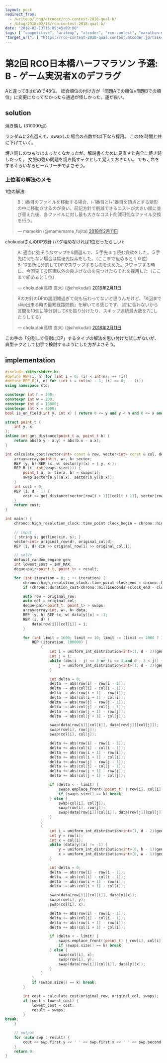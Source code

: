 ```yaml
---
layout: post
redirect_from:
  - /writeup/long/atcoder/rco-contest-2018-qual-b/
  - /blog/2018/02/13/rco-contest-2018-qual-b/
date: "2018-02-13T15:09:45+09:00"
tags: [ "competitive", "writeup", "atcoder", "rco-contest", "marathon-match", "simulated-annealing" ]
"target_url": [ "https://rco-contest-2018-qual.contest.atcoder.jp/tasks/rco_contest_2018_qual_b" ]
---
```


# 第2回 RCO日本橋ハーフマラソン 予選: B - ゲーム実況者Xのデフラグ

Aと違ってBはだめで$48$位。
総合順位の付け方が「問題Aでの順位$\times$問題Bでの順位」に変更になってなかったら通過が怪しかった。運が良い。

## solution

焼き鈍し ($310000$点)

ランダムに$2$点選んで、swapした場合の点数が$t$以下なら採用。
この$t$を時間と共に下げていく。

焼き鈍しのつもりはまったくなかったが、解説書くために見直すと完全に焼き鈍しだった。
文脈の強い問題を焼き鈍すテクとして覚えておきたい。
でもこれをするぐらいならビームサーチでよさそう。

### 上位者の解法のメモ

$1$位の解法:

<blockquote class="twitter-tweet" data-lang="ja"><p lang="ja" dir="ltr">B：i番目のファイルを移動する場合、i-1番目とi+1番目を頂点とする矩形の中に移動させるのが良い。前記方針で削減できるコストが大きい順に並び替えた後、各ファイルに対し最も大きなコスト削減可能なファイル交換を行う。</p>&mdash; mamekin (@mamemame_fujita) <a href="https://twitter.com/mamemame_fujita/status/962689446154874880?ref_src=twsrc%5Etfw">2018年2月11日</a></blockquote>
<script async src="https://platform.twitter.com/widgets.js" charset="utf-8"></script>

chokudaiさんのDP方針 (バグ埋めなければ$1$位だったらしい):

<blockquote class="twitter-tweet" data-lang="ja"><p lang="ja" dir="ltr">A: 適当に強そうなマップを8個選んで、５手先まで読む貪欲をした。５手先に何もない場合は幅優先探索をした。（ここまで組めると１０位）<br>B: 10箇所に分割してDPでスワップするものを決めた。スワップする時に、今回見てる区画以外の良さげなのを見つけたらそれを採用した（ここまで組めると１位）</p>&mdash; chokudai(高橋 直大) (@chokudai) <a href="https://twitter.com/chokudai/status/962693233997365249?ref_src=twsrc%5Etfw">2018年2月11日</a></blockquote>
<script async src="https://platform.twitter.com/widgets.js" charset="utf-8"></script>

<blockquote class="twitter-tweet" data-lang="ja"><p lang="ja" dir="ltr">Bの方針のDPの説明雑過ぎて何も伝わってないと思うんだけど、「K回までskip出来る時の最短経路問題」を解いてる感じです。（間に合わないから区間を10個に等分割してKを振り分けたり、スキップ連続最大数を7にしたりしてる）</p>&mdash; chokudai(高橋 直大) (@chokudai) <a href="https://twitter.com/chokudai/status/962713104248221697?ref_src=twsrc%5Etfw">2018年2月11日</a></blockquote>
<script async src="https://platform.twitter.com/widgets.js" charset="utf-8"></script>

この手の「分割して個別にDP」するタイプの解法を思い付けた試しがないが、典型テクとして初手で検討するようにした方がよさそう。

## implementation

``` c++
#include <bits/stdc++.h>
#define REP(i, n) for (int i = 0; (i) < int(n); ++ (i))
#define REP_R(i, n) for (int i = int(n) - 1; (i) >= 0; -- (i))
using namespace std;

constexpr int h = 200;
constexpr int w = 200;
constexpr int d = 16000;
constexpr int k = 4000;
bool is_on_field(int y, int x) { return 0 <= y and y < h and 0 <= x and x < w; }

struct point_t {
    int y, x;
};
inline int get_distance(point_t a, point_t b) {
    return abs(b.y - a.y) + abs(b.x - a.x);
}

int calculate_cost(vector<int> const & row, vector<int> const & col, deque<pair<point_t, point_t> > const & swaps) {
    array<array<point_t, w>, h> sector;
    REP (y, h) REP (x, w) sector[y][x] = { y, x };
    REP_R (i, int(swaps.size())) {
        point_t a, b; tie(a, b) = swaps[i];
        swap(sector[a.y][a.x], sector[b.y][b.x]);
    }
    int cost = 0;
    REP (i, d - 1) {
        cost += get_distance(sector[row[i + 1]][col[i + 1]], sector[row[i]][col[i]]);
    }
    return cost;
}

int main() {
    chrono::high_resolution_clock::time_point clock_begin = chrono::high_resolution_clock::now();

    // input
    { string s; getline(cin, s); }
    vector<int> original_row(d), original_col(d);
    REP (i, d) cin >> original_row[i] >> original_col[i];

    // solve
    default_random_engine gen;
    int lowest_cost = INT_MAX;
    deque<pair<point_t, point_t> > result;

    for (int iteration = 0; ; ++ iteration) {
        chrono::high_resolution_clock::time_point clock_end = chrono::high_resolution_clock::now();
        if (chrono::duration_cast<chrono::milliseconds>(clock_end - clock_begin).count() >= 3000) break;

        auto row = original_row;
        auto col = original_col;
        deque<pair<point_t, point_t> > swaps;
        array<array<int, w>, h> data;
        REP (y, h) REP (x, w) data[y][x] = -1;
        REP (i, d) {
            data[row[i]][col[i]] = i;
        }

        for (int limit = 1600; limit >= 10; limit -= (limit >= 1000 ? 100 : 5)) {
            REP (iteration, 100000) {
                {
                    int i = uniform_int_distribution<int>(1, d - 2)(gen);
                    int j = i;
                    while (abs(i - j) <= 3 or (i <= 3 and d - 3 < j)) {
                        j = uniform_int_distribution<int>(1, d - 2)(gen);
                    }

                    int delta = 0;
                    delta -= abs(row[i] - row[i - 1]);
                    delta -= abs(col[i] - col[i - 1]);
                    delta -= abs(row[i + 1] - row[i]);
                    delta -= abs(col[i + 1] - col[i]);
                    delta -= abs(row[j] - row[j - 1]);
                    delta -= abs(col[j] - col[j - 1]);
                    delta -= abs(row[j + 1] - row[j]);
                    delta -= abs(col[j + 1] - col[j]);

                    swap(data[row[i]][col[i]], data[row[j]][col[j]]);
                    swap(row[i], row[j]);
                    swap(col[i], col[j]);

                    delta += abs(row[i] - row[i - 1]);
                    delta += abs(col[i] - col[i - 1]);
                    delta += abs(row[i + 1] - row[i]);
                    delta += abs(col[i + 1] - col[i]);
                    delta += abs(row[j] - row[j - 1]);
                    delta += abs(col[j] - col[j - 1]);
                    delta += abs(row[j + 1] - row[j]);
                    delta += abs(col[j + 1] - col[j]);

                    if (delta < - limit) {
                        swaps.emplace_front((point_t) { row[i], col[i] }, (point_t) { row[j], col[j] });
                        if (swaps.size() == k) break;
                    } else {
                        swap(col[i], col[j]);
                        swap(row[i], row[j]);
                        swap(data[row[i]][col[i]], data[row[j]][col[j]]);
                    }
                }
                {
                    int i = uniform_int_distribution<int>(1, d - 2)(gen);
                    int y = row[i];
                    int x = col[i];
                    while (data[y][x] != -1) {
                        y = uniform_int_distribution<int>(0, h - 1)(gen);
                        x = uniform_int_distribution<int>(0, w - 1)(gen);
                    }

                    int delta = 0;
                    delta -= abs(row[i] - row[i - 1]);
                    delta -= abs(col[i] - col[i - 1]);
                    delta -= abs(row[i + 1] - row[i]);
                    delta -= abs(col[i + 1] - col[i]);

                    swap(data[row[i]][col[i]], data[y][x]);
                    swap(row[i], y);
                    swap(col[i], x);

                    delta += abs(row[i] - row[i - 1]);
                    delta += abs(col[i] - col[i - 1]);
                    delta += abs(row[i + 1] - row[i]);
                    delta += abs(col[i + 1] - col[i]);

                    if (delta < - limit) {
                        swaps.emplace_front((point_t) { row[i], col[i] }, (point_t) { y, x });
                        if (swaps.size() == k) break;
                    } else {
                        swap(col[i], x);
                        swap(row[i], y);
                        swap(data[row[i]][col[i]], data[y][x]);
                    }
                }
            }
            if (swaps.size() == k) break;
        }

        int cost = calculate_cost(original_row, original_col, swaps);
        if (cost < lowest_cost) {
            lowest_cost = cost;
            result = swaps;
        }
break;
    }

    // output
    for (auto swp : result) {
        cout << swp.first.y << ' ' << swp.first.x << ' ' << swp.second.y << ' ' << swp.second.x << ' '  << endl;
    }
    return 0;
}
```
